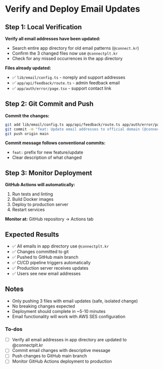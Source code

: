 <!-- 8d579f7b-9ae0-4f56-b5b8-f69ad91367b3 d2465687-aadc-42a0-b6e8-687b60daf077 -->
# Verify and Deploy Email Updates

## Step 1: Local Verification

**Verify all email addresses have been updated:**

- Search entire app directory for old email patterns (`@connect.kr`)
- Confirm the 3 changed files now use `@connectplt.kr`
- Check for any missed occurrences in the app directory

**Files already updated:**

- ✅ `lib/email/config.ts` - noreply and support addresses
- ✅ `app/api/feedback/route.ts` - admin feedback email
- ✅ `app/auth/error/page.tsx` - support contact link

## Step 2: Git Commit and Push

**Commit the changes:**

```bash
git add lib/email/config.ts app/api/feedback/route.ts app/auth/error/page.tsx
git commit -m "feat: Update email addresses to official domain (@connectplt.kr)"
git push origin main
```

**Commit message follows conventional commits:**

- `feat:` prefix for new feature/update
- Clear description of what changed

## Step 3: Monitor Deployment

**GitHub Actions will automatically:**

1. Run tests and linting
2. Build Docker images
3. Deploy to production server
4. Restart services

**Monitor at:** GitHub repository → Actions tab

## Expected Results

- ✅ All emails in app directory use `@connectplt.kr`
- ✅ Changes committed to git
- ✅ Pushed to GitHub main branch
- ✅ CI/CD pipeline triggers automatically
- ✅ Production server receives updates
- ✅ Users see new email addresses

## Notes

- Only pushing 3 files with email updates (safe, isolated change)
- No breaking changes expected
- Deployment should complete in ~5-10 minutes
- Email functionality will work with AWS SES configuration

### To-dos

- [ ] Verify all email addresses in app directory are updated to @connectplt.kr
- [ ] Commit email changes with descriptive message
- [ ] Push changes to GitHub main branch
- [ ] Monitor GitHub Actions deployment to production
